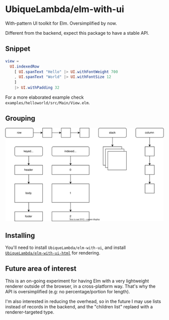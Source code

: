 # UbiqueLambda/elm-with-ui

With-pattern UI toolkit for Elm. Oversimplified by now.

Different from the backend, expect this package to have a stable API.


## Snippet

```elm
view =
  UI.indexedRow
    [ UI.spanText "Hello" |> UI.withFontWeight 700
    , UI.spanText "World" |> UI.withFontSize 12
    ]
    |> UI.withPadding 32
```

For a more elaborated example check `examples/helloworld/src/Main/View.elm`.


## Grouping

![Grouping](https://raw.githubusercontent.com/UbiqueLambda/elm-with-ui/main/docs/elm-with-ui-groupings.svg)


## Installing

You'll need to install `UbiqueLambda/elm-with-ui`, and install [`UbiqueLambda/elm-with-ui-html`](https://github.com/UbiqueLambda/elm-with-ui-html) for rendering.


## Future area of interest

This is an on-going experiment for having Elm with a very lightweight renderer outside of the browser, in a cross-platform way. That's why the API is oversimplified (e.g: no percentage/portion for length).

I'm also interested in reducing the overhead, so in the future I may use lists instead of records in the backend, and the "children list" replaed with a renderer-targeted type.
